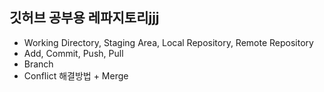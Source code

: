 ## 깃허브 공부용 레파지토리jjj

-   Working Directory, Staging Area, Local Repository, Remote Repository
-   Add, Commit, Push, Pull
-   Branch
-   Conflict 해결방법 + Merge
